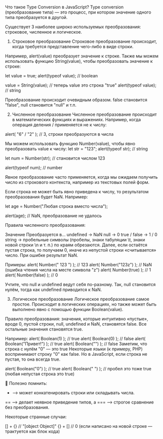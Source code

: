 Что такое Type Conversion в JavaScript?
Type conversion (преобразование типа) — это процесс, при котором значение 
одного типа преобразуется в другой.

Существует 3 наиболее широко используемых преобразования: 
строковое, численное и логическое.

1. Строковое преобразование
Строковое преобразование происходит, когда требуется представление 
чего-либо в виде строки.

Например, alert(value) преобразует значение к строке.
Также мы можем использовать функцию String(value), чтобы преобразовать значение к строке:

let value = true;
alert(typeof value); // boolean

value = String(value); // теперь value это строка "true"
alert(typeof value); // string

Преобразование происходит очевидным образом. 
false становится "false", null становится "null" и т.п.

2. Численное преобразование
Численное преобразование происходит в математических функциях и выражениях.
Например, когда операция деления / применяется не к числу:

alert( "6" / "2" ); // 3, строки преобразуются в числа

Мы можем использовать функцию Number(value), чтобы явно преобразовать value к числу:
let str = "123";
alert(typeof str); // string

let num = Number(str); // становится числом 123

alert(typeof num); // number

Явное преобразование часто применяется, 
когда мы ожидаем получить число из строкового контекста, например из текстовых полей форм.

Если строка не может быть явно приведена к числу, то результатом преобразования будет NaN. 
Например:

let age = Number("Любая строка вместо числа");

alert(age); // NaN, преобразование не удалось

Правила численного преобразования:

Значение	Преобразуется в…
undefined ->	NaN
null ->	  0
true / false -> 	1 / 0
string ->	пробельные символы (пробелы, знаки табуляции \t, знаки новой строки \n и т. п.) 
по краям обрезаются. Далее, если остаётся пустая строка, то получаем 0, 
иначе из непустой строки «считывается» число. При ошибке результат NaN.

Примеры:
alert( Number("   123   ") ); // 123
alert( Number("123z") );      // NaN (ошибка чтения числа на месте символа "z")
alert( Number(true) );        // 1
alert( Number(false) );       // 0

Учтите, что null и undefined ведут себя по-разному. 
Так, null становится нулём, тогда как undefined приводится к NaN.

3. Логическое преобразование
Логическое преобразование самое простое.
Происходит в логических операциях, но также может быть выполнено явно 
с помощью функции Boolean(value).

Правило преобразования: значения, которые интуитивно «пустые», вроде 0, пустой строки, 
null, undefined и NaN, становятся false.
Все остальные значения становятся true.

Например:
alert( Boolean(1) ); // true
alert( Boolean(0) ); // false
alert( Boolean("Привет!") ); // true
alert( Boolean("") ); // false
Заметим, что строка с нулём "0" — это true
Некоторые языки (к примеру, PHP) воспринимают строку "0" как false. 
Но в JavaScript, если строка не пустая, то она всегда true.

alert( Boolean("0") ); // true
alert( Boolean(" ") ); // пробел это тоже true (любая непустая строка это true)

📌 Полезно помнить:
+ —> может конкатенировать строки или складывать числа.

== —> делает неявное приведение типов, а 
=== —> строгое сравнение без преобразования.

Некоторые странные случаи:

[] + {}      // "[object Object]"
{} + []      // 0 (если написано на новой строке — трактуется как блок кода)